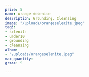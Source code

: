 ```yaml
---
price: 5
name: Orange Selenite
description: Grounding, Cleansing
image: "/uploads/orangeselenite.jpeg"
tags:
- selenite
- under10
- grounding
- cleansing
album:
- "/uploads/orangeselenite.jpeg"
max_quantity: 
grams: 5

---
```

